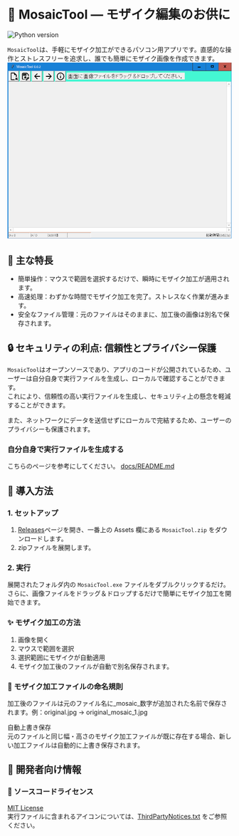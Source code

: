 # 🌟 MosaicTool — モザイク編集のお供に
![Python version](https://img.shields.io/badge/python-3.9+-important)  

`MosaicTool`は、手軽にモザイク加工ができるパソコン用アプリです。直感的な操作とストレスフリーを追求し、誰でも簡単にモザイク画像を作成できます。  
![アプリの初期起動画面](docs//initial_screen.png)  

## 🎉 主な特長  
- 簡単操作：マウスで範囲を選択するだけで、瞬時にモザイク加工が適用されます。  
- 高速処理：わずかな時間でモザイク加工を完了。ストレスなく作業が進みます。  
- 安全なファイル管理：元のファイルはそのままに、加工後の画像は別名で保存されます。  
## 🔒 セキュリティの利点: 信頼性とプライバシー保護  
`MosaicTool`はオープンソースであり、アプリのコードが公開されているため、ユーザーは自分自身で実行ファイルを生成し、ローカルで確認することができます。  
これにより、信頼性の高い実行ファイルを生成し、セキュリティ上の懸念を軽減することができます。  

また、ネットワークにデータを送信せずにローカルで完結するため、ユーザーのプライバシーも保護されます。  

### 自分自身で実行ファイルを生成する  
こちらのページを参考にしてください。 [docs/README.md](docs/README.md)  

## 🚀 導入方法  
### 1. セットアップ  
1. [Releases](https://github.com/umyuu/MosaicTool/releases)ページを開き、一番上の Assets 欄にある `MosaicTool.zip` をダウンロードします。  
1. zipファイルを展開します。  
### 2. 実行  
展開されたフォルダ内の `MosaicTool.exe` ファイルをダブルクリックするだけ。さらに、画像ファイルをドラッグ＆ドロップするだけで簡単にモザイク加工を開始できます。  

### ✨ モザイク加工の方法  
1. 画像を開く  
1. マウスで範囲を選択  
1. 選択範囲にモザイクが自動適用  
1. モザイク加工後のファイルが自動で別名保存されます。  

### 📂 モザイク加工ファイルの命名規則  
加工後のファイルは元のファイル名に_mosaic_数字が追加された名前で保存されます。例：original.jpg → original_mosaic_1.jpg  

自動上書き保存  
元のファイルと同じ幅・高さのモザイク加工ファイルが既に存在する場合、新しい加工ファイルは自動的に上書き保存されます。  

## 🔧 開発者向け情報  
### 📜 ソースコードライセンス  
[MIT License](LICENSE)  
実行ファイルに含まれるアイコンについては、[ThirdPartyNotices.txt](ThirdPartyNotices.txt) をご参照ください。  

